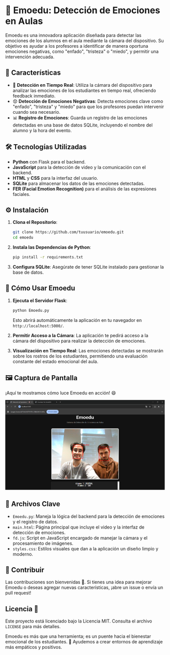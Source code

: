 # 🌟 **Emoedu: Detección de Emociones en Aulas**

Emoedu es una innovadora aplicación diseñada para detectar las emociones de los alumnos en el aula mediante la cámara del dispositivo. Su objetivo es ayudar a los profesores a identificar de manera oportuna emociones negativas, como "enfado", "tristeza" o "miedo", y permitir una intervención adecuada.

## 🚀 **Características**

- 🎥 **Detección en Tiempo Real**: Utiliza la cámara del dispositivo para analizar las emociones de los estudiantes en tiempo real, ofreciendo feedback inmediato.
- 😟 **Detección de Emociones Negativas**: Detecta emociones clave como "enfado", "tristeza" y "miedo" para que los profesores puedan intervenir cuando sea necesario.
- 📊 **Registro de Emociones**: Guarda un registro de las emociones detectadas en una base de datos SQLite, incluyendo el nombre del alumno y la hora del evento.

## 🛠️ **Tecnologías Utilizadas**

- **Python** con Flask para el backend.
- **JavaScript** para la detección de video y la comunicación con el backend.
- **HTML** y **CSS** para la interfaz del usuario.
- **SQLite** para almacenar los datos de las emociones detectadas.
- **FER (Facial Emotion Recognition)** para el análisis de las expresiones faciales.

## ⚙️ **Instalación**

1. **Clona el Repositorio**:
   ```sh
   git clone https://github.com/tuusuario/emoedu.git
   cd emoedu
   ```

2. **Instala las Dependencias de Python**:
   ```sh
   pip install -r requirements.txt
   ```

3. **Configura SQLite**: Asegúrate de tener SQLite instalado para gestionar la base de datos.

## 🚦 **Cómo Usar Emoedu**

1. **Ejecuta el Servidor Flask**:
   ```sh
   python Emoedu.py
   ```
   Esto abrirá automáticamente la aplicación en tu navegador en `http://localhost:5000/`.

2. **Permitir Acceso a la Cámara**: La aplicación te pedirá acceso a la cámara del dispositivo para realizar la detección de emociones.

3. **Visualización en Tiempo Real**: Las emociones detectadas se mostrarán sobre los rostros de los estudiantes, permitiendo una evaluación constante del estado emocional del aula.


## 🖼️ **Captura de Pantalla**

¡Aquí te mostramos cómo luce Emoedu en acción! 😄

![EJEMPLO EMOEDU](./screenshots/DemoScreenshot.png)

## 📁 **Archivos Clave**

- `Emoedu.py`: Maneja la lógica del backend para la detección de emociones y el registro de datos.
- `main.html`: Página principal que incluye el video y la interfaz de detección de emociones.
- `fd.js`: Script en JavaScript encargado de manejar la cámara y el procesamiento de imágenes.
- `styles.css`: Estilos visuales que dan a la aplicación un diseño limpio y moderno.

## 🤝 **Contribuir**

Las contribuciones son bienvenidas 🚀. Si tienes una idea para mejorar Emoedu o deseas agregar nuevas características, ¡abre un issue o envía un pull request!

## Licencia 📜

Este proyecto está licenciado bajo la Licencia MIT. Consulta el archivo `LICENSE` para más detalles.

Emoedu es más que una herramienta; es un puente hacia el bienestar emocional de los estudiantes. 🌱 Ayudemos a crear entornos de aprendizaje más empáticos y positivos.
